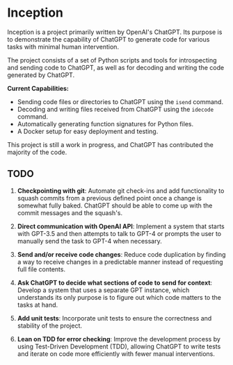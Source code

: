 # Inception

Inception is a project primarily written by OpenAI's ChatGPT. Its purpose is to demonstrate the capability of ChatGPT to generate code for various tasks with minimal human intervention.

The project consists of a set of Python scripts and tools for introspecting and sending code to ChatGPT, as well as for decoding and writing the code generated by ChatGPT.

**Current Capabilities:**
- Sending code files or directories to ChatGPT using the `isend` command.
- Decoding and writing files received from ChatGPT using the `idecode` command.
- Automatically generating function signatures for Python files.
- A Docker setup for easy deployment and testing.

This project is still a work in progress, and ChatGPT has contributed the majority of the code.

## TODO

1. **Checkpointing with git**: Automate git check-ins and add functionality to squash commits from a previous defined point once a change is somewhat fully baked. ChatGPT should be able to come up with the commit messages and the squash's.

2. **Direct communication with OpenAI API**: Implement a system that starts with GPT-3.5 and then attempts to talk to GPT-4 or prompts the user to manually send the task to GPT-4 when necessary.

3. **Send and/or receive code changes**: Reduce code duplication by finding a way to receive changes in a predictable manner instead of requesting full file contents.

4. **Ask ChatGPT to decide what sections of code to send for context**: Develop a system that uses a separate GPT instance, which understands its only purpose is to figure out which code matters to the tasks at hand.

5. **Add unit tests**: Incorporate unit tests to ensure the correctness and stability of the project.

6. **Lean on TDD for error checking**: Improve the development process by using Test-Driven Development (TDD), allowing ChatGPT to write tests and iterate on code more efficiently with fewer manual interventions.
